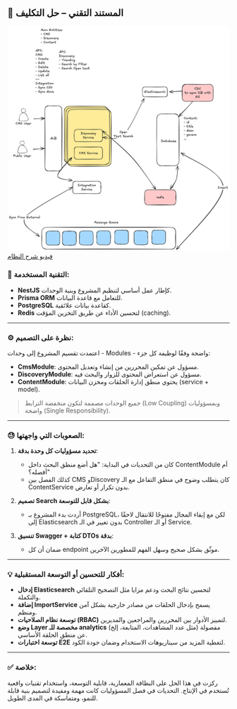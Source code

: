 ## 🧾 المستند التقني – حل التكليف

![تصميم النظام](./image.png)
[فيديو شرح النظام](https://youtu.be/EEZ7j_NrRjQ)

### 📌 التقنية المستخدمة:

- **NestJS** كإطار عمل أساسي لتنظيم المشروع وبنية الوحدات.
- **Prisma ORM** للتعامل مع قاعدة البيانات.
- **PostgreSQL** كقاعدة بيانات علائقية.
- **Redis** لتحسين الأداء عن طريق التخزين المؤقت (caching).

---

### ⚙️ نظرة على التصميم:

اعتمدت تقسيم المشروع إلى وحدات - Modules - واضحة وفقًا لوظيفة كل جزء:

- **CmsModule**: مسؤول عن تمكين المحررين من إنشاء وتعديل المحتوى.
- **DiscoveryModule**: مسؤول عن استعراض المحتوى للزوار والبحث فيه.
- **ContentModule**: يحتوي منطق إدارة الحلقات ومخزن البيانات (service + model).

> جميع الوحدات مصممة لتكون منخفضة الترابط (Low Coupling) وبمسؤوليات واضحة (Single Responsibility).

---

### 😓 الصعوبات التي واجهتها:

1. **تحديد مسؤوليات كل وحدة بدقة**:

   - كان من التحديات في البداية: "هل أضع منطق البحث داخل ContentModule أم أفصله؟"
   - كذلك الفصل بين CMS وDiscovery كان يتطلب وضوح في منطق التفاعل مع الـ ContentService بدون تكرار أو تعارض.

2. **تصميم Search بشكل قابل للتوسعة**:

   - أردت بدء المشروع بـ PostgreSQL، لكن مع إبقاء المجال مفتوحًا للانتقال لاحقًا إلى Elasticsearch بدون تغيير في الـ Controller أو الـ Service.

3. **تنسيق Swagger + كتابة DTOs بدقة**:

   - ضمان أن كل endpoint موثّق بشكل صحيح وسهل الفهم للمطورين الآخرين.

---

### 💡 أفكار للتحسين أو التوسعة المستقبلية:

- **إدخال Elasticsearch** لتحسين نتائج البحث ودعم مزايا مثل التصحيح التلقائي والتكملة.
- **إضافة ImportService** يسمح بإدخال الحلقات من مصادر خارجية بشكل آمن ومنظم.
- **توسعة نظام الصلاحيات (RBAC)** لتمييز الأدوار بين المحررين والمراجعين والمديرين.
- **وضع Layer مخصصة للـ analytics** (مثل عدد المشاهدات، المتابعة، إلخ) مفصولة عن منطق الحلقة الأساسي.
- **توسعة اختبارات E2E** لتغطية المزيد من سيناريوهات الاستخدام وضمان جودة الكود.

---

### ✅ خلاصة:

ركزت في هذا الحل على النظافة المعمارية، قابلية التوسعة، واستخدام تقنيات واقعية تُستخدم في الإنتاج. التحديات في فصل المسؤوليات كانت مهمة ومفيدة لتصميم بنية قابلة للنمو، ومتماسكة في المدى الطويل.
